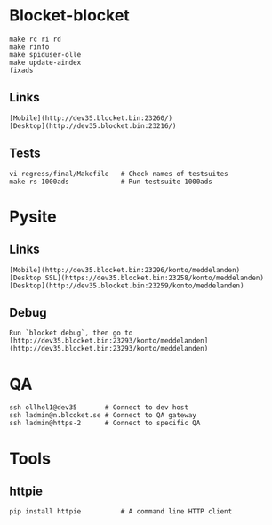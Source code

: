# Blocket-blocket

    make rc ri rd
    make rinfo
    make spiduser-olle
    make update-aindex
    fixads

## Links

    [Mobile](http://dev35.blocket.bin:23260/)
    [Desktop](http://dev35.blocket.bin:23216/)

## Tests

    vi regress/final/Makefile   # Check names of testsuites
    make rs-1000ads             # Run testsuite 1000ads

# Pysite

## Links

    [Mobile](http://dev35.blocket.bin:23296/konto/meddelanden)
    [Desktop SSL](https://dev35.blocket.bin:23258/konto/meddelanden)
    [Desktop](http://dev35.blocket.bin:23259/konto/meddelanden)

## Debug

    Run `blocket debug`, then go to [http://dev35.blocket.bin:23293/konto/meddelanden](http://dev35.blocket.bin:23293/konto/meddelanden)

# QA

    ssh ollhel1@dev35       # Connect to dev host
    ssh ladmin@n.blcoket.se # Connect to QA gateway
    ssh ladmin@https-2      # Connect to specific QA

# Tools

## httpie

    pip install httpie          # A command line HTTP client

